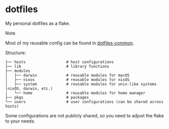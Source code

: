 # dotfiles

My personal dotfiles as a flake.

> [!NOTE]  
> Most of my reusable config can be found in [dotfiles-common](https://github.com/dszakallas/dotfiles-common).

Structure:

```text
├── hosts                  # host configurations
├── lib                    # library functions
├── modules
│   ├── darwin             # reusable modules for macOS
│   ├── nixos              # reusable modules for nixOS
│   ├── system             # reusable modules for unix-like systems (nixOS, darwin, etc.)
│   └── home               # reusable modules for home manager
├── pkgs                   # packages
└── users                  # user configurations (can be shared across hosts)
```

Some configurations are not publicly shared, so you need to adjust the flake to your needs.
